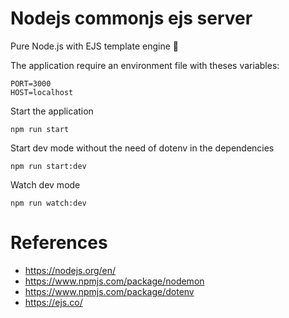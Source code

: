# Nodejs commonjs ejs server

Pure Node.js with EJS template engine :zany_face:

The application require an environment file with theses variables:

```properties
PORT=3000
HOST=localhost
```

Start the application

```shell
npm run start
```

Start dev mode without the need of dotenv in the dependencies

```shell
npm run start:dev
```

Watch dev mode

```shell
npm run watch:dev
```

# References

- <https://nodejs.org/en/>
- <https://www.npmjs.com/package/nodemon>
- <https://www.npmjs.com/package/dotenv>
- <https://ejs.co/>
